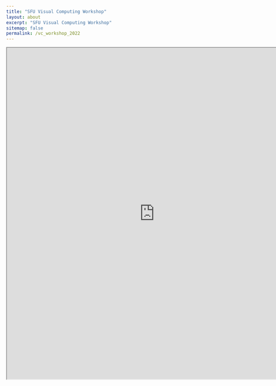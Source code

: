 ```yaml
---
title: "SFU Visual Computing Workshop"
layout: about
excerpt: "SFU Visual Computing Workshop"
sitemap: false
permalink: /vc_workshop_2022
---
```


<iframe src="https://gruvi.cs.sfu.ca/_pages/vc_workshop_2022.html" style="height:900px;width:800px;" title="Iframe Example"></iframe>
